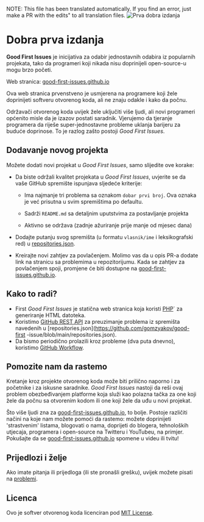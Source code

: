 NOTE: This file has been translated automatically. If you find an error, just make a PR with the edits" to all translation files.
![Prva dobra izdanja](../assets/github/social-preview.png)

# Dobra prva izdanja

**Good First Issues** je inicijativa za odabir jednostavnih odabira iz popularnih projekata, tako da programeri koji nikada nisu doprinijeli open-source-u mogu brzo početi.

Web stranica: [good-first-issues.github.io](https://good-first-issues.github.io)

Ova web stranica prvenstveno je usmjerena na programere koji žele doprinijeti softveru otvorenog koda, ali ne znaju odakle i kako da počnu.

Održavači otvorenog koda uvijek žele uključiti više ljudi, ali novi programeri općenito misle da je izazov postati saradnik. Vjerujemo da tjeranje programera da riješe super-jednostavne probleme uklanja barijeru za buduće doprinose. To je razlog zašto postoji *Good First Issues*.

## Dodavanje novog projekta

Možete dodati novi projekat u *Good First Issues*, samo slijedite ove korake:

- Da biste održali kvalitet projekata u *Good First Issues*, uvjerite se da vaše GitHub spremište ispunjava sljedeće kriterije:

     - Ima najmanje tri problema sa oznakom `dobar prvi broj`. Ova oznaka je već prisutna u svim spremištima po defaultu.

     - Sadrži `README.md` sa detaljnim uputstvima za postavljanje projekta

     - Aktivno se održava (zadnje ažuriranje prije manje od mjesec dana)

- Dodajte putanju svog spremišta (u formatu `vlasnik/ime` i leksikografski red) u [repositories.json](https://github.com/gomzyakov/good-first-issue/blob/main/repositories.json).

- Kreirajte novi zahtjev za povlačenjem. Molimo vas da u opis PR-a dodate link na stranicu sa problemima u repozitorijumu. Kada se zahtjev za povlačenjem spoji, promjene će biti dostupne na [good-first-issues.github.io](https://good-first-issues.github.io).

## Kako to radi?

- First *Good First Issues* je statična web stranica koja koristi [PHP](https://www.php.net)` za generiranje HTML datoteka.
- Koristimo [GitHub REST API](https://docs.github.com/en/rest) za preuzimanje problema iz spremišta navedenih u [repositories.json](https://github.com/gomzyakov/good-first -issue/blob/main/repositories.json).
- Da bismo periodično prolazili kroz probleme (dva puta dnevno), koristimo [GitHub Workflow](https://docs.github.com/en/actions/using-workflows).

## Pomozite nam da rastemo

Kretanje kroz projekte otvorenog koda može biti prilično naporno i za početnike i za iskusne saradnike. *Good First Issues* nastoji da reši ovaj problem obezbeđivanjem platforme koja služi kao polazna tačka za one koji žele da počnu sa otvorenim kodom ili one koji žele da uđu u novi projekat.

Što više ljudi zna za [good-first-issues.github.io](https://good-first-issues.github.io), to bolje. Postoje različiti načini na koje nam možete pomoći da rastemo: možete doprinijeti 'strastvenim' listama, blogovati o nama, doprijeti do blogera, tehnoloških utjecaja, programera i open-source na Twitteru i YouTubeu, na primjer. Pokušajte da se [good-first-issues.github.io](https://good-first-issues.github.io) spomene u videu ili tvitu!

## Prijedlozi i želje

Ako imate pitanja ili prijedloga (ili ste pronašli grešku), uvijek možete pisati na [problemi](https://github.com/good-first-issues/good-first-issues.github.io/issues).

## Licenca

Ovo je softver otvorenog koda licenciran pod [MIT License](https://github.com/good-first-issues/good-first-issues.github.io/blob/main/LICENSE).
